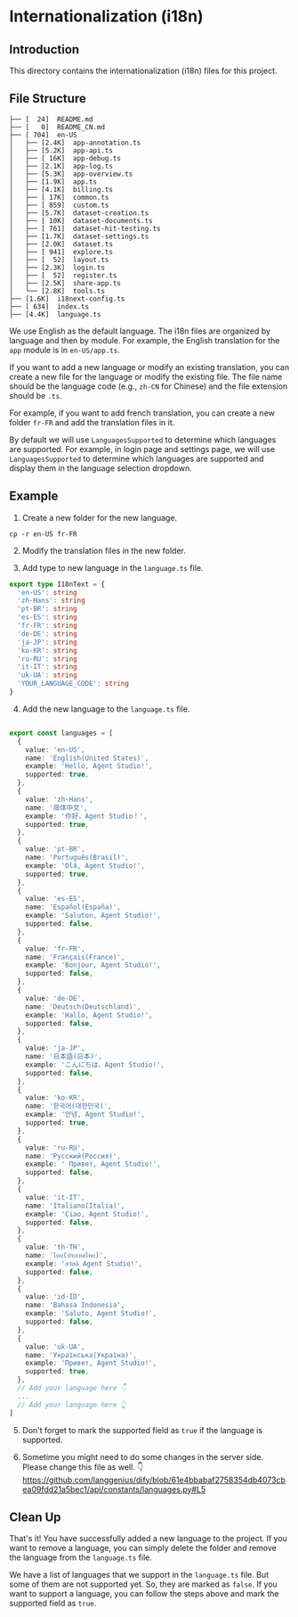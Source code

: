 # Internationalization (i18n)

## Introduction

This directory contains the internationalization (i18n) files for this project.

## File Structure

```
├── [  24]  README.md
├── [   0]  README_CN.md
├── [ 704]  en-US
│   ├── [2.4K]  app-annotation.ts
│   ├── [5.2K]  app-api.ts
│   ├── [ 16K]  app-debug.ts
│   ├── [2.1K]  app-log.ts
│   ├── [5.3K]  app-overview.ts
│   ├── [1.9K]  app.ts
│   ├── [4.1K]  billing.ts
│   ├── [ 17K]  common.ts
│   ├── [ 859]  custom.ts
│   ├── [5.7K]  dataset-creation.ts
│   ├── [ 10K]  dataset-documents.ts
│   ├── [ 761]  dataset-hit-testing.ts
│   ├── [1.7K]  dataset-settings.ts
│   ├── [2.0K]  dataset.ts
│   ├── [ 941]  explore.ts
│   ├── [  52]  layout.ts
│   ├── [2.3K]  login.ts
│   ├── [  52]  register.ts
│   ├── [2.5K]  share-app.ts
│   └── [2.8K]  tools.ts
├── [1.6K]  i18next-config.ts
├── [ 634]  index.ts
├── [4.4K]  language.ts
```

We use English as the default language. The i18n files are organized by language and then by module. For example, the English translation for the `app` module is in `en-US/app.ts`.

If you want to add a new language or modify an existing translation, you can create a new file for the language or modify the existing file. The file name should be the language code (e.g., `zh-CN` for Chinese) and the file extension should be `.ts`.

For example, if you want to add french translation, you can create a new folder `fr-FR` and add the translation files in it.

By default we will use `LanguagesSupported` to determine which languages are supported. For example, in login page and settings page, we will use `LanguagesSupported` to determine which languages are supported and display them in the language selection dropdown.

## Example

1. Create a new folder for the new language.

```
cp -r en-US fr-FR
```

2. Modify the translation files in the new folder.

3. Add type to new language in the `language.ts` file.

```typescript
export type I18nText = {
  'en-US': string
  'zh-Hans': string
  'pt-BR': string
  'es-ES': string
  'fr-FR': string
  'de-DE': string
  'ja-JP': string
  'ko-KR': string
  'ru-RU': string
  'it-IT': string
  'uk-UA': string
  'YOUR_LANGUAGE_CODE': string
}
```

4. Add the new language to the `language.ts` file.

```typescript

export const languages = [
  {
    value: 'en-US',
    name: 'English(United States)',
    example: 'Hello, Agent Studio!',
    supported: true,
  },
  {
    value: 'zh-Hans',
    name: '简体中文',
    example: '你好，Agent Studio！',
    supported: true,
  },
  {
    value: 'pt-BR',
    name: 'Português(Brasil)',
    example: 'Olá, Agent Studio!',
    supported: true,
  },
  {
    value: 'es-ES',
    name: 'Español(España)',
    example: 'Saluton, Agent Studio!',
    supported: false,
  },
  {
    value: 'fr-FR',
    name: 'Français(France)',
    example: 'Bonjour, Agent Studio!',
    supported: false,
  },
  {
    value: 'de-DE',
    name: 'Deutsch(Deutschland)',
    example: 'Hallo, Agent Studio!',
    supported: false,
  },
  {
    value: 'ja-JP',
    name: '日本語(日本)',
    example: 'こんにちは、Agent Studio!',
    supported: false,
  },
  {
    value: 'ko-KR',
    name: '한국어(대한민국)',
    example: '안녕, Agent Studio!',
    supported: true,
  },
  {
    value: 'ru-RU',
    name: 'Русский(Россия)',
    example: ' Привет, Agent Studio!',
    supported: false,
  },
  {
    value: 'it-IT',
    name: 'Italiano(Italia)',
    example: 'Ciao, Agent Studio!',
    supported: false,
  },
  {
    value: 'th-TH',
    name: 'ไทย(ประเทศไทย)',
    example: 'สวัสดี Agent Studio!',
    supported: false,
  },
  {
    value: 'id-ID',
    name: 'Bahasa Indonesia',
    example: 'Saluto, Agent Studio!',
    supported: false,
  },
  {
    value: 'uk-UA',
    name: 'Українська(Україна)',
    example: 'Привет, Agent Studio!',
    supported: true,
  },
  // Add your language here 👇
  ...
  // Add your language here 👆
]
```

5. Don't forget to mark the supported field as `true` if the language is supported.

6. Sometime you might need to do some changes in the server side. Please change this file as well. 👇
https://github.com/langgenius/dify/blob/61e4bbabaf2758354db4073cbea09fdd21a5bec1/api/constants/languages.py#L5



## Clean Up

That's it! You have successfully added a new language to the project. If you want to remove a language, you can simply delete the folder and remove the language from the `language.ts` file.

We have a list of languages that we support in the `language.ts` file. But some of them are not supported yet. So, they are marked as `false`. If you want to support a language, you can follow the steps above and mark the supported field as `true`.
